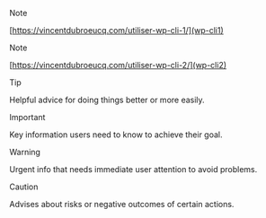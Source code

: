 > [!NOTE]
> [https://vincentdubroeucq.com/utiliser-wp-cli-1/](wp-cli1)

> [!NOTE]
> [https://vincentdubroeucq.com/utiliser-wp-cli-2/](wp-cli2)


> [!TIP]
> Helpful advice for doing things better or more easily.

> [!IMPORTANT]
> Key information users need to know to achieve their goal.

> [!WARNING]
> Urgent info that needs immediate user attention to avoid problems.

> [!CAUTION]
> Advises about risks or negative outcomes of certain actions.
